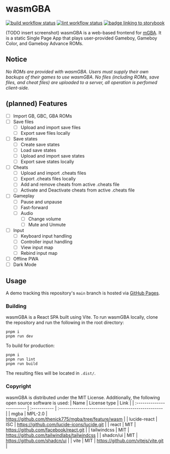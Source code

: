 # wasmGBA

[![build workflow status](https://img.shields.io/github/actions/workflow/status/ethanl21/wasmgba/deploy-pages.yml)](https://github.com/ethanl21/wasmGBA/actions/workflows/deploy-pages.yml)
[![lint workflow status](https://img.shields.io/github/actions/workflow/status/ethanl21/wasmgba/lint.yml?label=lint)](https://github.com/ethanl21/wasmGBA/actions/workflows/lint.yml)
[![badge linking to storybook](https://img.shields.io/badge/Storybook-ff4785?logo=storybook&logoColor=white&labelColor=gray&color=ff4785)](https://main--64af9d812dc042a1d4205e5f.chromatic.com)

(TODO insert screenshot)
wasmGBA is a web-based frontend for [mGBA](https://github.com/mgba-emu/mgba). It is a static Single Page App that plays user-provided Gameboy, Gameboy Color, and Gameboy Advance ROMs.

## Notice

_No ROMs are provided with wasmGBA. Users must supply their own backups of their games to use wasmGBA. No files (including ROMs, save files, and cheat files) are uploaded to a server, all operation is perfomed client-side._

## (planned) Features

- [ ] Import GB, GBC, GBA ROMs
- [ ] Save files
  - [ ] Upload and import save files
  - [ ] Export save files locally
- [ ] Save states
  - [ ] Create save states
  - [ ] Load save states
  - [ ] Upload and import save states
  - [ ] Export save states locally
- [ ] Cheats
  - [ ] Upload and import .cheats files
  - [ ] Export .cheats files locally
  - [ ] Add and remove cheats from active .cheats file
  - [ ] Activate and Deactivate cheats from active .cheats file
- [ ] Gameplay
  - [ ] Pause and unpause
  - [ ] Fast-forward
  - [ ] Audio
    - [ ] Change volume
    - [ ] Mute and Unmute
- [ ] Input
  - [ ] Keyboard input handling
  - [ ] Controller input handling
  - [ ] View input map
  - [ ] Rebind input map
- [ ] Offline PWA
- [ ] Dark Mode

## Usage

A demo tracking this repository's `main` branch is hosted via [GitHub Pages](https://ethanl21.github.io/wasmGBA/).

### Building

wasmGBA is a React SPA built using Vite. To run wasmGBA locally, clone the repository and run the following in the root directory:

```
pnpm i
pnpm run dev
```

To build for production:

```
pnpm i
pnpm run lint
pnpm run build
```

The resulting files will be located in `.dist/`.

### Copyright

wasmGBA is distributed under the MIT License. Additionally, the following open source software is used:
| Name | License type | Link |
| :------------------------ | :----------- | :--------------------------------------------------- |
| mgba | MPL-2.0 | https://github.com/thenick775/mgba/tree/feature/wasm |
| lucide-react | ISC | https://github.com/lucide-icons/lucide.git |
| react | MIT | https://github.com/facebook/react.git |
| tailwindcss | MIT | https://github.com/tailwindlabs/tailwindcss |
| shadcn/ui | MIT | https://github.com/shadcn/ui |
| vite | MIT | https://github.com/vitejs/vite.git |
